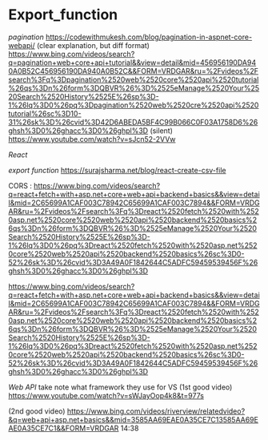 # Export_function

*pagination*
https://codewithmukesh.com/blog/pagination-in-aspnet-core-webapi/
(clear explanation, but diff format) https://www.bing.com/videos/search?q=pagination+web+core+api+tutorial&&view=detail&mid=456956190DA940A0B52C456956190DA940A0B52C&&FORM=VRDGAR&ru=%2Fvideos%2Fsearch%3Fq%3Dpagination%2520web%2520core%2520api%2520tutorial%26qs%3Dn%26form%3DQBVR%26%3D%2525eManage%2520Your%2520Search%2520History%2525E%26sp%3D-1%26lq%3D0%26pq%3Dpagination%2520web%2520cre%2520api%2520tutorial%26sc%3D10-31%26sk%3D%26cvid%3D42D6ABEDA5BF4C99B066C0F03A1758D6%26ghsh%3D0%26ghacc%3D0%26ghpl%3D
(silent) https://www.youtube.com/watch?v=sJcn52-2VVw

*React*

*export function*
https://surajsharma.net/blog/react-create-csv-file

CORS : 
https://www.bing.com/videos/search?q=react+fetch+with+asp.net+core+web+api+backend+basics&&view=detail&mid=2C65699A1CAF003C78942C65699A1CAF003C7894&&FORM=VRDGAR&ru=%2Fvideos%2Fsearch%3Fq%3Dreact%2520fetch%2520with%2520asp.net%2520core%2520web%2520api%2520backend%2520basics%26qs%3Dn%26form%3DQBVR%26%3D%2525eManage%2520Your%2520Search%2520History%2525E%26sp%3D-1%26lq%3D0%26pq%3Dreact%2520fetch%2520with%2520asp.net%2520core%2520web%2520api%2520backend%2520basics%26sc%3D0-52%26sk%3D%26cvid%3D3A49A0F1842644C5ADFC59459539456F%26ghsh%3D0%26ghacc%3D0%26ghpl%3D

https://www.bing.com/videos/search?q=react+fetch+with+asp.net+core+web+api+backend+basics&&view=detail&mid=2C65699A1CAF003C78942C65699A1CAF003C7894&&FORM=VRDGAR&ru=%2Fvideos%2Fsearch%3Fq%3Dreact%2520fetch%2520with%2520asp.net%2520core%2520web%2520api%2520backend%2520basics%26qs%3Dn%26form%3DQBVR%26%3D%2525eManage%2520Your%2520Search%2520History%2525E%26sp%3D-1%26lq%3D0%26pq%3Dreact%2520fetch%2520with%2520asp.net%2520core%2520web%2520api%2520backend%2520basics%26sc%3D0-52%26sk%3D%26cvid%3D3A49A0F1842644C5ADFC59459539456F%26ghsh%3D0%26ghacc%3D0%26ghpl%3D


*Web API* take note what framework they use for VS
(1st good video) https://www.youtube.com/watch?v=sWJayOop4k8&t=977s

(2nd good video) https://www.bing.com/videos/riverview/relatedvideo?&q=web+api+asp.net+basics&&mid=3585AA69EAE0A35CE7C13585AA69EAE0A35CE7C1&&FORM=VRDGAR 14:38
